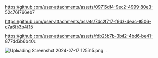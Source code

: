

https://github.com/user-attachments/assets/09716df4-9ed2-4999-80e3-52c761766eb7



https://github.com/user-attachments/assets/74c2f717-f9d3-4eac-9506-c7a6fb3b4f15



https://github.com/user-attachments/assets/fdb25b7b-3bd2-4bd6-be41-877dd6b6b40c

![Uploading Screenshot 2024-07-17 125615.png…]()
